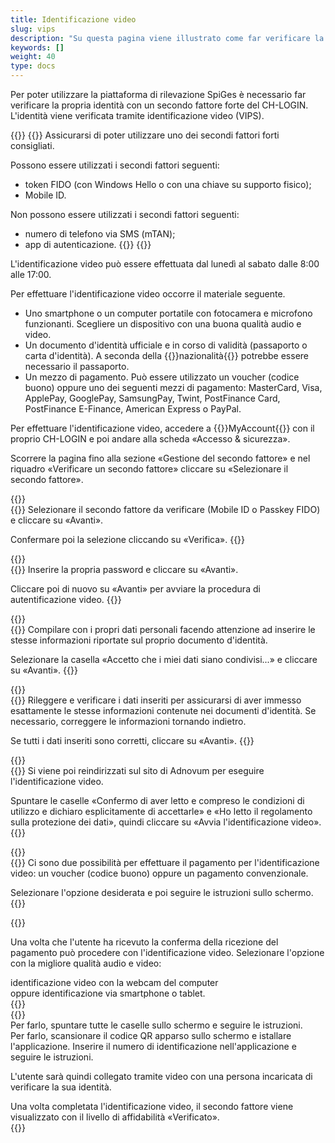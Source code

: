 ```yaml
---
title: Identificazione video
slug: vips
description: "Su questa pagina viene illustrato come far verificare la propria identità attraverso l'autenticazione video."
keywords: []
weight: 40
type: docs
---
```


Per poter utilizzare la piattaforma di rilevazione SpiGes è necessario far verificare la propria identità con un secondo fattore forte del CH-LOGIN. L'identità viene verificata tramite identificazione video (VIPS).

{{<alert color="warning">}}
{{<markdown>}}
Assicurarsi di poter utilizzare uno dei secondi fattori forti consigliati.

Possono essere utilizzati i secondi fattori seguenti:

- token FIDO (con Windows Hello o con una chiave su supporto fisico);
- Mobile ID.

Non possono essere utilizzati i secondi fattori seguenti:

- numero di telefono via SMS (mTAN);
- app di autenticazione.
{{</markdown>}}
{{</alert>}}

L'identificazione video può essere effettuata dal lunedì al sabato dalle 8:00 alle 17:00.

Per effettuare l'identificazione video occorre il materiale seguente.

- Uno smartphone o un computer portatile con fotocamera e microfono funzionanti. Scegliere un dispositivo con una buona qualità audio e video.  
- Un documento d'identità ufficiale e in corso di validità (passaporto o carta d'identità). A seconda della {{<link url="https://help.eiam.swiss/r/intrumcountryident/intrumcountryident_de.pdf?t=1688707317" newTab="true">}}nazionalità{{</link>}} potrebbe essere necessario il passaporto.
- Un mezzo di pagamento. Può essere utilizzato un voucher (codice buono) oppure uno dei seguenti mezzi di pagamento: MasterCard, Visa, ApplePay, GooglePay, SamsungPay, Twint, PostFinance Card, PostFinance E-Finance, American Express o PayPal.

<!-- 1ere paire de colonnes -->

<div class="two_column">

<div class="left_col">
<!-- First column content goes here -->
<p> Per effettuare l'identificazione video, accedere a {{<link url="https://www.myaccount.eiam.admin.ch/" newTab="true">}}MyAccount{{</link>}} con il proprio CH-LOGIN e poi andare alla scheda «Accesso & sicurezza». </p>

<p> Scorrere la pagina fino alla sezione «Gestione del secondo fattore» e nel riquadro «Verificare un secondo fattore» cliccare su «Selezionare il secondo fattore». </p>
</div>

<div class="right_col">
<!-- Second column content goes here -->
{{<insertImage image="selection_second_facteur_it.png" description="Choix connexion" class="edge max-w-90">}}
</div>

</div>

<!-- 2ème paire de colonnes -->

<div class="two_column">

<div class="left_col">
<!-- First column content goes here -->
{{<markdown>}}
Selezionare il secondo fattore da verificare (Mobile ID o Passkey FIDO) e cliccare su «Avanti».

Confermare poi la selezione cliccando su «Verifica».
{{</markdown>}}
</div>

<div class="right_col">
<!-- Second column content goes here -->
{{<insertImage image="selection_mobileid_it.png" description="Choix connexion" class="edge max-w-90">}}
</div>

</div>

<!-- 3ème paire de colonnes -->

<div class="two_column">

<div class="left_col">
<!-- First column content goes here -->
{{<markdown>}}
Inserire la propria password e cliccare su «Avanti».

Cliccare poi di nuovo su «Avanti» per avviare la procedura di autentificazione video.
{{</markdown>}}
</div>

<div class="right_col">
<!-- Second column content goes here -->
{{<insertImage image="vips_saisie_mdp_it.png" description="Choix connexion" class="edge max-w-90">}}
</div>

</div>

<!-- 4ème paire de colonnes -->

<div class="two_column">

<div class="left_col">
<!-- First column content goes here -->
{{<markdown>}}
Compilare con i propri dati personali facendo attenzione ad inserire le stesse informazioni riportate sul proprio documento d'identità.

Selezionare la casella «Accetto che i miei dati siano condivisi...» e cliccare su «Avanti».
{{</markdown>}}
</div>

<div class="right_col">
<!-- Second column content goes here -->
{{<insertImage image="saisie_donnees_perso_it.png" description="Choix connexion" class="edge max-w-90">}}
</div>

</div>

<!-- 5ème paire de colonnes -->

<div class="two_column">

<div class="left_col">
<!-- First column content goes here -->
{{<markdown>}}
Rileggere e verificare i dati inseriti per assicurarsi di aver immesso esattamente le stesse informazioni contenute nei documenti d'identità. Se necessario, correggere le informazioni tornando indietro.

Se tutti i dati inseriti sono corretti, cliccare su «Avanti».
{{</markdown>}}
</div>

<div class="right_col">
<!-- Second column content goes here -->
{{<insertImage image="controle_infos_it.png" description="Choix connexion" class="edge max-w-90">}}  <!-- Image en français -->
</div>

</div>

<!-- 6ème paire de colonnes -->

<div class="two_column">

<div class="left_col">
<!-- First column content goes here -->
{{<markdown>}}
Si viene poi reindirizzati sul sito di Adnovum per eseguire l'identificazione video.

Spuntare le caselle «Confermo di aver letto e compreso le condizioni di utilizzo e dichiaro esplicitamente di accettarle» e «Ho letto il regolamento sulla protezione dei dati», quindi cliccare su «Avvia l'identificazione video».
{{</markdown>}}
</div>

<div class="right_col">
<!-- Second column content goes here -->
{{<insertImage image="condition_adn.png" description="Choix connexion" class="edge max-w-90">}}   <!-- Image en français -->
</div>

</div>

<!-- 7ème paire de colonnes -->

<div class="two_column">

<div class="left_col">
<!-- First column content goes here -->
{{<markdown>}}
Ci sono due possibilità per effettuare il pagamento per l'identificazione video: un voucher (codice buono) oppure un pagamento convenzionale.

Selezionare l'opzione desiderata e poi seguire le istruzioni sullo schermo.
{{</markdown>}}
</div>

<div class="right_col">
<!-- Second column content goes here -->
{{<insertImage image="paiement_video.png" description="Choix connexion" class="edge max-w-90">}}   <!-- Image en français -->
</div>

</div>

Una volta che l'utente ha ricevuto la conferma della ricezione del pagamento può procedere con l'identificazione video. Selezionare l'opzione con la migliore qualità audio e video:

<!-- 8ème paire de colonnes avant -->
<div class="two_column">

<div class="left_col">
<!-- First column content goes here -->
identificazione video con la webcam del computer
</div>

<div class="right_col">
<!-- Second column content goes here -->
oppure identificazione via smartphone o tablet.
</div>

</div>

<!-- 8ème paire de colonnes -->
<div class="two_column">

<div class="left_col">
<!-- First column content goes here -->
{{<insertImage image="choix_ordi.png" description="Choix connexion" class="edge max-w-90">}}   <!-- Image en français -->

</div>

<div class="right_col">
<!-- Second column content goes here -->
{{<insertImage image="choix_tel.png" description="Choix connexion" class="edge max-w-90">}} <!-- Image en français -->
</div>

</div>

<!-- 8ème paire de colonnes bis -->
<div class="two_column">

<div class="left_col">
<!-- First column content goes here -->
Per farlo, spuntare tutte le caselle sullo schermo e seguire le istruzioni.
</div>

<div class="right_col">
<!-- Second column content goes here -->
Per farlo, scansionare il codice QR apparso sullo schermo e istallare l'applicazione. Inserire il numero di identificazione nell'applicazione e seguire le istruzioni.
</div>

</div>

L'utente sarà quindi collegato tramite video con una persona incaricata di verificare la sua identità.

<!-- 9ème paire de colonnes -->

<div class="two_column">

<div class="left_col">
<!-- First column content goes here -->
Una volta completata l'identificazione video, il secondo fattore viene visualizzato con il livello di affidabilità «Verificato».

<div class="right_col">
<!-- Second column content goes here -->
{{<insertImage image="mobileid_verifie_it.png" description="Choix connexion" class="edge max-w-90">}}  
</div>

</div>
